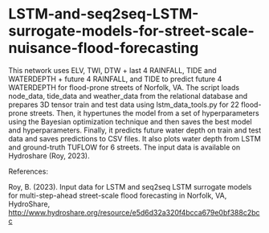 # LSTM-and-seq2seq-LSTM-surrogate-models-for-street-scale-nuisance-flood-forecasting
This network uses ELV, TWI, DTW + last 4 RAINFALL, TIDE and WATERDEPTH + future 4 RAINFALL, and TIDE to predict future 4 WATERDEPTH for flood-prone streets of Norfolk, VA. 
The script loads node_data, tide_data and weather_data from the relational database and prepares 3D tensor train and test data using lstm_data_tools.py for 22 flood-prone streets. Then, it hypertunes the model from a set of hyperparameters using the Bayesian optimization technique and then saves the best model and hyperparameters. Finally, it predicts future water depth on train and test data and saves predictions to CSV files. It also plots water depth from LSTM and ground-truth TUFLOW for 6 streets.
The input data is available on Hydroshare (Roy, 2023).


References:

Roy, B. (2023). Input data for LSTM and seq2seq LSTM surrogate models for multi-step-ahead street-scale flood forecasting in Norfolk, VA, HydroShare, http://www.hydroshare.org/resource/e5d6d32a320f4bcca679e0bf388c2bcc
